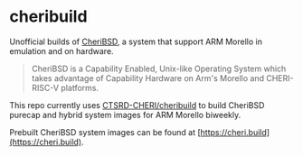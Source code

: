 # cheribuild

Unofficial builds of [CheriBSD](https://www.cheribsd.org), a system that support ARM Morello in emulation and on hardware. 

> CheriBSD is a Capability Enabled, Unix-like Operating System which takes advantage of Capability Hardware on Arm's Morello and CHERI-RISC-V platforms.

This repo currently uses [CTSRD-CHERI/cheribuild](https://github.com/CTSRD-CHERI/cheribuild) to build CheriBSD purecap and hybrid system images for ARM Morello biweekly.

Prebuilt CheriBSD system images can be found at [https://cheri.build](https://cheri.build).
